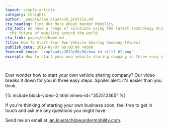 ```yaml
---
layout: simple-article
category: Insights
author: _people/Jan_kluetsch_profile.md
cta_heading: Find Out More About Wunder Mobility
cta_text: We have a range of solutions using the latest technology driving forward
  the future of mobility around the world.
cta_link: pages/de/home.md
title: How To Start Your Own Vehicle Sharing Company [Video]
publish_date: 2019-08-07 09:00:00 +0000
featured_image: "/uploads/2019/08/08/how to still 02.png"
excerpt: How to start your own vehicle sharing company in three easy steps.

---
```

Ever wonder how to start your own vehicle sharing company? Our video breaks it down for you in three easy steps. Spoiler alert: it's easier than you think.

{% include block-video-2.html vimeo-id="352512365" %}

If you're thinking of starting your own business soon, feel free to get in touch and ask me any questions you might have.

Send me an email at jan.kluetsch@wundermobility.com.